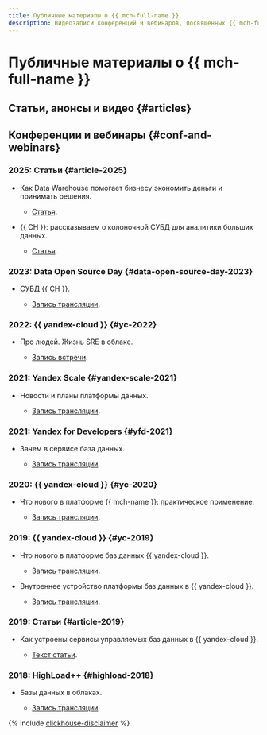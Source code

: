 ```yaml
---
title: Публичные материалы о {{ mch-full-name }}
description: Видеозаписи конференций и вебинаров, посвященных {{ mch-full-name }}.
---
```


# Публичные материалы о {{ mch-full-name }}

## Статьи, анонсы и видео {#articles}

## Конференции и вебинары {#conf-and-webinars}

### 2025: Статьи {#article-2025}

* Как Data Warehouse помогает бизнесу экономить деньги и принимать решения.

  * [Статья](https://yandex.cloud/ru/blog/data-warehouse-guide).

* {{ CH }}: рассказываем о колоночной СУБД для аналитики больших данных.

  * [Статья](https://yandex.cloud/ru/blog/clickhouse-overview).

### 2023: Data Open Source Day {#data-open-source-day-2023}

* СУБД {{ CH }}.

  * [Запись трансляции](https://www.youtube.com/live/aXflVfvoLdU?feature=share&t=15670).

### 2022: {{ yandex-cloud }} {#yc-2022}

* Про людей. Жизнь SRE в облаке.

  * [Запись встречи](https://www.youtube.com/watch?v=8YwepbGf1WM).

### 2021: Yandex Scale {#yandex-scale-2021}

* Новости и планы платформы данных.

  * [Запись трансляции](https://www.youtube.com/watch?v=34azYnDBiYY).

### 2021: Yandex for Developers {#yfd-2021}

* Зачем в сервисе база данных.

  * [Запись трансляции](https://www.youtube.com/watch?v=cddm8I0UgjU).

### 2020: {{ yandex-cloud }} {#yc-2020}

* Что нового в платформе {{ mch-name }}: практическое применение.

  * [Запись трансляции](https://www.youtube.com/watch?v=kt0beqON9A0).

### 2019: {{ yandex-cloud }} {#yc-2019}

* Что нового в платформе баз данных {{ yandex-cloud }}.

  * [Запись трансляции](https://www.youtube.com/watch?v=5OcUo3J4Wdc).

* Внутреннее устройство платформы баз данных в {{ yandex-cloud }}.

  * [Запись трансляции](https://www.youtube.com/watch?v=Cwdg425a_cw).

### 2019: Статьи {#article-2019}

* Как устроены сервисы управляемых баз данных в {{ yandex-cloud }}.

  * [Текст статьи](https://habr.com/ru/companies/yandex/articles/477860/).

### 2018: HighLoad++ {#highload-2018}

* Базы данных в облаках.

  * [Запись трансляции](https://www.youtube.com/watch?v=xyMN1EA9p5Y).

{% include [clickhouse-disclaimer](../_includes/clickhouse-disclaimer.md) %}
